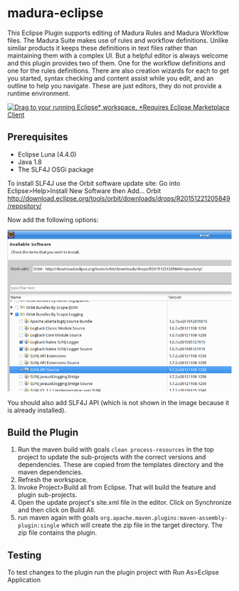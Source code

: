 madura-eclipse
==

This Eclipse Plugin supports editing of Madura Rules and Madura Workflow files.
The Madura Suite makes use of rules and workflow definitions. Unlike similar products it keeps these
definitions in text files rather than maintaining them with a complex UI. But a helpful editor is always welcome and this
plugin provides two of them. One for the workflow definitions and one for the rules definitions. There are also creation wizards
for each to get you started, syntax checking and content assist while you edit, and an outline to help you navigate.
These are just editors, they do not provide a runtime environment.

[![Drag to your running Eclipse* workspace. *Requires Eclipse Marketplace Client](https://marketplace.eclipse.org/sites/all/themes/solstice/public/images/marketplace/btn-install.png)](http://marketplace.eclipse.org/marketplace-client-intro?mpc_install=4283998 "Drag to your running Eclipse* workspace. *Requires Eclipse Marketplace Client")

Prerequisites
--
 
 * Eclipse Luna (4.4.0)
 * Java 1.8
 * The SLF4J OSGi package
 
To install SLF4J use the Orbit software update site:
Go into Eclipse>Help>Install New Software then Add...
Orbit
http://download.eclipse.org/tools/orbit/downloads/drops/R20151221205849/repository/

Now add the following options:

![Logging Options](InstallingLogging.png)

You should also add SLF4J API (which is not shown in the image because it is already installed).

Build the Plugin
--

 1. Run the maven build with goals `clean process-resources` in the top project to update the sub-projects with the correct versions and dependencies. These are copied from the templates directory and the maven dependencies.
 2. Refresh the workspace.
 3. Invoke Project>Build all from Eclipse. That will build the feature and plugin sub-projects.
 4. Open the update project's site.xml file in the editor. Click on Synchronize and then click on Build All.
 5. run maven again with goals `org.apache.maven.plugins:maven-assembly-plugin:single` which will create the zip file in the target directory. The zip file contains the plugin.

Testing
--

To test changes to the plugin run the plugin project with Run As>Eclipse Application

